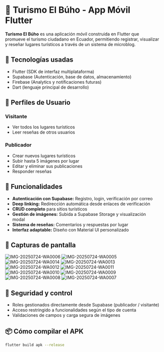 # 📍 Turismo El Búho - App Móvil Flutter

**Turismo El Búho** es una aplicación móvil construida en Flutter que promueve el turismo ciudadano en Ecuador, permitiendo registrar, visualizar y reseñar lugares turísticos a través de un sistema de microblog.

## 🚀 Tecnologías usadas

- Flutter (SDK de interfaz multiplataforma)
- Supabase (Autenticación, base de datos, almacenamiento)
- Firebase (Analytics y notificaciones futuras)
- Dart (lenguaje principal de desarrollo)

## 👥 Perfiles de Usuario

### Visitante
- Ver todos los lugares turísticos
- Leer reseñas de otros usuarios

### Publicador
- Crear nuevos lugares turísticos
- Subir hasta 5 imágenes por lugar
- Editar y eliminar sus publicaciones
- Responder reseñas

## 🧩 Funcionalidades

- **Autenticación con Supabase:** Registro, login, verificación por correo
- **Deep linking:** Redirección automática desde enlaces de verificación
- **CRUD completo** para sitios turísticos
- **Gestión de imágenes:** Subida a Supabase Storage y visualización modal
- **Sistema de reseñas:** Comentarios y respuestas por lugar
- **Interfaz adaptable:** Diseño con Material UI personalizado

## 📸 Capturas de pantalla

![IMG-20250724-WA0006](https://github.com/user-attachments/assets/b7bad50b-dc55-482d-97c4-b964bcdd2392)
![IMG-20250724-WA0005](https://github.com/user-attachments/assets/2cf8e35b-efad-4cae-9ece-dc88b606e774)
![IMG-20250724-WA0014](https://github.com/user-attachments/assets/2696e9e5-6400-46ad-883a-184ccc9a2f08)
![IMG-20250724-WA0013](https://github.com/user-attachments/assets/41d2cdf7-e278-4ae5-a74b-a61fa337de36)
![IMG-20250724-WA0012](https://github.com/user-attachments/assets/ff4e410e-a7dc-425c-815e-1e83cc734008)
![IMG-20250724-WA0011](https://github.com/user-attachments/assets/9ee0e431-44c6-436c-922a-0e5ee4dd6dd0)
![IMG-20250724-WA0010](https://github.com/user-attachments/assets/76c5c3ec-1405-4e21-b33a-f99011dd44f3)
![IMG-20250724-WA0009](https://github.com/user-attachments/assets/39ad8ab5-165c-4d29-ba22-ad31f07887c4)
![IMG-20250724-WA0008](https://github.com/user-attachments/assets/2f3018ae-6843-4719-9e18-f3a80a48db03)
![IMG-20250724-WA0007](https://github.com/user-attachments/assets/cd2f1140-aed2-4072-a8b1-5666a0e07260)


## 🔐 Seguridad y control

- Roles gestionados directamente desde Supabase (publicador / visitante)
- Acceso restringido a funcionalidades según el tipo de cuenta
- Validaciones de campos y carga segura de imágenes

## 📦 Cómo compilar el APK

```bash
flutter build apk --release
